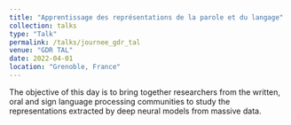 ```yaml
---
title: "Apprentissage des représentations de la parole et du langage"
collection: talks
type: "Talk"
permalink: /talks/journee_gdr_tal
venue: "GDR TAL"
date: 2022-04-01
location: "Grenoble, France"
---
```


The objective of this day is to bring together researchers from the written, oral and sign language processing communities to study the representations extracted by deep neural models from massive data.